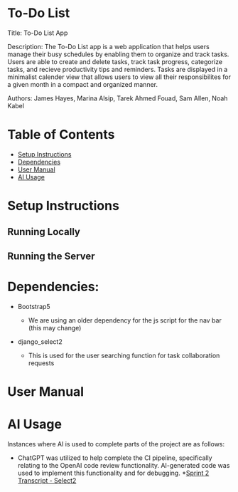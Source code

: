 # To-Do List 

Title: To-Do List App

Description: The To-Do List app is a web application that helps users manage their busy schedules by enabling them to organize and track tasks. Users are able to create and delete tasks, track task progress, categorize tasks, and recieve productivity tips and reminders. Tasks are displayed in a minimalist calender view that allows users to view all their responsibilites for a given month in a compact and organized manner. 

Authors: James Hayes, Marina Alsip, Tarek Ahmed Fouad, Sam Allen, Noah Kabel

# Table of Contents
- [Setup Instructions](#setup-instructions)
- [Dependencies](#dependencies)
- [User Manual](#user-manual)
- [AI Usage](#ai-usage)

# Setup Instructions 

## Running Locally 

## Running the Server

# Dependencies: 
- Bootstrap5
    - We are using an older dependency for the js script for the nav bar (this may change)
    
- django_select2
    - This is used for the user searching function for task collaboration requests

# User Manual 

# AI Usage 

Instances where AI is used to complete parts of the project are as follows: 
* ChatGPT was utilized to help complete the CI pipeline, specifically relating to the OpenAI code review functionality. AI-generated code was used to implement this functionality and for debugging.
*[Sprint 2 Transcript - Select2](https://docs.google.com/document/d/e/2PACX-1vRK4UxkeEYslAwqWLc3ebzD8t6n7c0OtDWAv4nfzb8eYLkW8FDb0Tz0ifIZX76JlrDXcl1rgO2d6ljh/pub)

